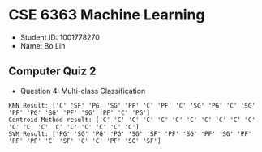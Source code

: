 # CSE 6363 Machine Learning

- Student ID: 1001778270
- Name: Bo Lin

## Computer Quiz 2

- Question 4: Multi-class Classification

```plain
KNN Result: ['C' 'SF' 'PG' 'SG' 'PF' 'C' 'PF' 'C' 'SG' 'PG' 'C' 'SG' 'PF' 'PG' 'SG' 'PF' 'SG' 'PF' 'C' 'PG']
Centroid Method result: ['C' 'C' 'C' 'C' 'C' 'C' 'C' 'C' 'C' 'C' 'C' 'C' 'C' 'C' 'C' 'C' 'C' 'C' 'C' 'C']
SVM Result: ['PG' 'SG' 'PG' 'PG' 'SG' 'SF' 'PF' 'SG' 'PF' 'SG' 'PF' 'PF' 'PF' 'C' 'SF' 'C' 'C' 'PF' 'SG' 'SF']
```
